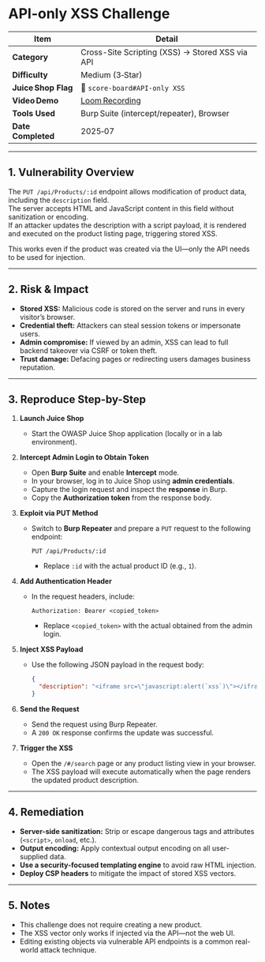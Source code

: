 # API-only XSS Challenge

| Item | Detail |
|------|--------|
| **Category** | Cross-Site Scripting (XSS) → Stored XSS via API |
| **Difficulty** | Medium (3‑Star) |
| **Juice Shop Flag** | 🎯 `score-board#API-only XSS` |
| **Video Demo** | [Loom Recording](https://www.loom.com/share/bc30952ee16a4076a4a5eb6b184616e1?sid=9e7a4c05-8dd3-4dcd-a6cb-75d3e9d1fe2c) |
| **Tools Used** | Burp Suite (intercept/repeater), Browser |
| **Date Completed** | 2025‑07 |

---

## 1. Vulnerability Overview
The `PUT /api/Products/:id` endpoint allows modification of product data, including the `description` field.  
The server accepts HTML and JavaScript content in this field without sanitization or encoding.  
If an attacker updates the description with a script payload, it is rendered and executed on the product listing page, triggering stored XSS.

This works even if the product was created via the UI—only the API needs to be used for injection.

---

## 2. Risk & Impact
* **Stored XSS:** Malicious code is stored on the server and runs in every visitor’s browser.
* **Credential theft:** Attackers can steal session tokens or impersonate users.
* **Admin compromise:** If viewed by an admin, XSS can lead to full backend takeover via CSRF or token theft.
* **Trust damage:** Defacing pages or redirecting users damages business reputation.

---

## 3. Reproduce Step-by-Step

1. **Launch Juice Shop**
   - Start the OWASP Juice Shop application (locally or in a lab environment).

2. **Intercept Admin Login to Obtain Token**
   - Open **Burp Suite** and enable **Intercept** mode.
   - In your browser, log in to Juice Shop using **admin credentials**.
   - Capture the login request and inspect the **response** in Burp.
   - Copy the **Authorization token** from the response body.

3. **Exploit via PUT Method**
   - Switch to **Burp Repeater** and prepare a `PUT` request to the following endpoint:
     ```
     PUT /api/Products/:id
     ```
     - Replace `:id` with the actual product ID (e.g., `1`).

4. **Add Authentication Header**
   - In the request headers, include:
     ```
     Authorization: Bearer <copied_token>
     ```
     - Replace `<copied_token>` with the actual obtained from the admin login.

5. **Inject XSS Payload**
   - Use the following JSON payload in the request body:
     ```json
     {
       "description": "<iframe src=\"javascript:alert(`xss`)\"></iframe>"
     }
     ```

6. **Send the Request**
   - Send the request using Burp Repeater.
   - A `200 OK` response confirms the update was successful.

7. **Trigger the XSS**
   - Open the `/#/search` page or any product listing view in your browser.
   - The XSS payload will execute automatically when the page renders the updated product description.
  
---

## 4. Remediation
* **Server-side sanitization:** Strip or escape dangerous tags and attributes (`<script>`, `onload`, etc.).
* **Output encoding:** Apply contextual output encoding on all user-supplied data.
* **Use a security-focused templating engine** to avoid raw HTML injection.
* **Deploy CSP headers** to mitigate the impact of stored XSS vectors.

---

## 5. Notes
* This challenge does not require creating a new product.
* The XSS vector only works if injected via the API—not the web UI.
* Editing existing objects via vulnerable API endpoints is a common real-world attack technique.

